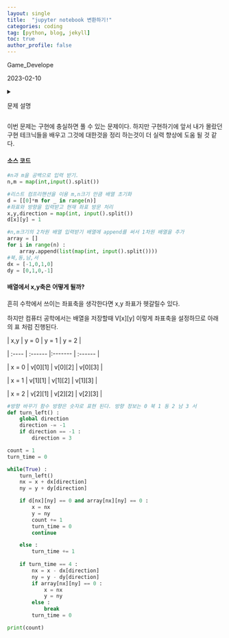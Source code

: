 ```yaml
---
layout: single
title:  "jupyter notebook 변환하기!"
categories: coding
tag: [python, blog, jekyll]
toc: true
author_profile: false
---
```


<head>
  <style>
    table.dataframe {
      white-space: normal;
      width: 100%;
      height: 240px;
      display: block;
      overflow: auto;
      font-family: Arial, sans-serif;
      font-size: 0.9rem;
      line-height: 20px;
      text-align: center;
      border: 0px !important;
    }

    table.dataframe th {
      text-align: center;
      font-weight: bold;
      padding: 8px;
    }

    table.dataframe td {
      text-align: center;
      padding: 8px;
    }

    table.dataframe tr:hover {
      background: #b8d1f3; 
    }

    .output_prompt {
      overflow: auto;
      font-size: 0.9rem;
      line-height: 1.45;
      border-radius: 0.3rem;
      -webkit-overflow-scrolling: touch;
      padding: 0.8rem;
      margin-top: 0;
      margin-bottom: 15px;
      font: 1rem Consolas, "Liberation Mono", Menlo, Courier, monospace;
      color: $code-text-color;
      border: solid 1px $border-color;
      border-radius: 0.3rem;
      word-break: normal;
      white-space: pre;
    }

  .dataframe tbody tr th:only-of-type {
      vertical-align: middle;
  }

  .dataframe tbody tr th {
      vertical-align: top;
  }

  .dataframe thead th {
      text-align: center !important;
      padding: 8px;
  }

  .page__content p {
      margin: 0 0 0px !important;
  }

  .page__content p > strong {
    font-size: 0.8rem !important;
  }

  </style>
</head>


Game_Develope



2023-02-10



<details>

<summary>

 문제 설명

</summary>



문제

1x1 크기의 정사각형으로 이뤄진 NxM 크기의 직사각형으로 각각의 칸은 육지 또는 바다.



캐릭터는 동서남북 중 한 곳을 바라봄



 



맵의 칸은 각 (A, B)로 나타낼 수 있으며 A는 북쪽으로부터 떨어진 칸의 개수. B는 서쪽으로부터 떨어진 칸의 개수이다. 캐릭터는 상하좌우로 움직일 수 있고, 바다로 되어 있는 공간에는 갈 수 없다. 캐릭터의 움직임을 설정하기 위해 정해 놓은 메뉴얼은 이러하다.



 



1. 현재 위치에서 현재 방향을 기준으로 왼쪽 방향(반시계 방향으로 90도 회전하는 방향)부터 차례대로 갈 곳을 정함



2. 캐릭터의 바로 왼쪽 방향에 아직 가보지 않은 칸이 존재한다면, 왼쪽 방향으로 회전한 다음 왼쪽으로부터 한칸을 전진한다.



왼쪽 방향에 가보지 않은 칸이 없다면, 왼쪽 방향으로 회전만 수행하고 1단계로 돌아간다.



3.만약 네방향 모두 이미 가본 칸이거나 바다로 되어 있는 칸인 경우에는, 바라보는 방향을 유지한 채로 한 칸 뒤로 가고 1단계로 돌아간다. 단, 이때 뒤쪽 방향이 바다인 칸이라 뒤로 갈 수 없는 경우에는 움직임을 멈춘다.



 



위 과정을 반복적으로 수행하면서 캐릭터의 움직임에 이상이 있는지 테스트하려고한다. 메뉴얼에 따라 캐릭터를 이동시킨 뒤에, 캐릭터가 방문한 칸의 수를 출력하는 프로그램을 만드시오.



 



[입력조건]



* 첫째 줄에 맵의 세로 크기 N과 가로 크기 M을 공백으로 구분하여 입력(3<=N, M<=50)



* 둘째 줄에 게임 캐릭터가 있는 칸의 좌표와 바라보는 방향 d 가 각각 서로 공백으로 구분하여 주어짐 방향 d의 값으로는



0 : 북



1 : 동



2 : 남



3 : 서



* 셋째 줄부터 맵이 육지인지 바다인지 정보 주어짐 



육지 : 0



바다 : 1



 



처음 캐릭터가 위치한 칸은 항상 육지



이동을 마친 후 캐릭터가 방문한 칸의 수를 출력한다.



 



[입력예시]



4 4



1 1 0



1 1 1 1



1 0 0 1



1 1 0 1



1 1 1 1



<출력 예시>

3

</details>



이번 문제는 구현에 충실하면 풀 수 있는 문제이다. 하지만 구현하기에 앞서 내가 몰랐던 구현 테크닉들을 배우고 그것에 대한것을 정리 하는것이 더 실력 향상에 도움 될 것 같다.





#### 소스 코드



```python
#n과 m을 공백으로 입력 받기.
n,m = map(int,input().split())
```


```python
#리스트 컴프리핸션을 이용 m,n크기 만큼 배열 초기화
d = [[0]*m for _ in range(n)]
#좌표와 방향을 입력받고 현재 좌표 방문 처리
x,y,direction = map(int, input().split())
d[x][y] = 1
```


```python
#n,m크기의 2차원 배열 입력받기 배열에 append를 써서 1차원 배열을 추가
array = []
for i in range(n) :
    array.append(list(map(int, input().split())))
#북,동,남,서
dx = [-1,0,1,0]
dy = [0,1,0,-1]
```

#### 배열에서 x,y축은 어떻게 될까?

흔히 수학에서 쓰이는 좌표축을 생각한다면 x,y 좌표가 헷갈릴수 있다.  

하지만 컴퓨터 공학에서는 배열을 저장할때 V[x][y] 이렇게 좌표축을 설정하므로 아래의 표 처럼 진행된다.



| x,y | y = 0 | y = 1 | y = 2 |

| :---- | :------ |:------- | :------ |

| x = 0 | v[0][1] | v[0][2] | v[0][3] |

| x = 1 | v[1][1] | v[1][2] | v[1][3] |

| x = 2 | v[2][1] | v[2][2] | v[2][3] |




```python
#방향 바꾸기 함수 방향은 숫자로 표현 된다. 방향 정보는 0 북 1 동 2 남 3 서
def turn_left() :
    global direction
    direction -= -1
    if direction == -1 :
        direction = 3
```


```python
count = 1
turn_time = 0

while(True) :
    turn_left()
    nx = x + dx[direction]
    ny = y + dy[direction]

    if d[nx][ny] == 0 and array[nx][ny] == 0 :
        x = nx
        y = ny
        count += 1
        turn_time = 0
        continue

    else :
        turn_time += 1
    
    if turn_time == 4 :
        nx = x - dx[direction]
        ny = y - dy[direction]
        if array[nx][ny] == 0 :
            x = nx
            y = ny
        else :
            break
        turn_time = 0

print(count)

```


```python
```
